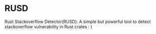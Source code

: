 # RUSD
Rust Stackoverflow Detector(RUSD): A simple but powerful tool to detect stackoverflow vulnerability in Rust crates : )
